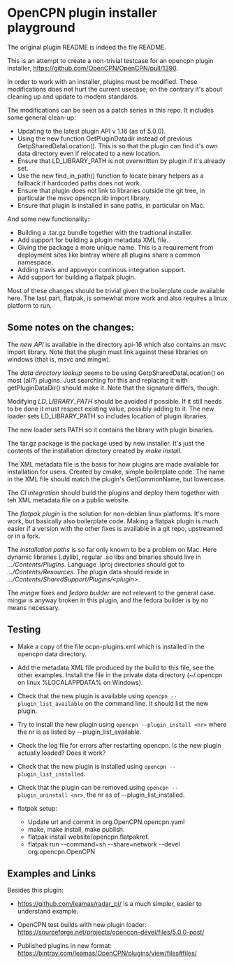 OpenCPN plugin installer playground
===================================

The original plugin README is indeed the file README.

This is an attempt to create a non-trivial testcase for an opencpn plugin
installer, https://github.com/OpenCPN/OpenCPN/pull/1390.

In order to work with an installer, plugins must be modified. These
modifications does not hurt the current usecase; on the contrary it's
about cleaning up and update to modern standards.

The modifications can be seen as a patch series in this repo. It
includes some general clean-up:

   - Updating to the latest plugin API v 1.16 (as of 5.0.0).
   - Using the new function GetPluginDatadir instead of previous
     GetpSharedDataLocation(). This is so that the plugin can find
     it's own data directory even if relocated to a new location.
   - Ensure that LD\_LIBRARY\_PATH is not overwritten by plugin if it's
     already set.
   - Use the new find\_in\_path() function to locate binary helpers as a
     fallback if hardcoded paths does not work.
   - Ensure that plugin does not link to libraries outside the git tree,
     in particular the msvc opencpn.lib import library.
   - Ensure that plugin is installed in sane paths, in particular on Mac.

And some new functionality:

   - Building a .tar.gz bundle together with the tradtional installer.
   - Add support for building a plugin metadata XML file.
   - Giving the package a more unique name. This is a requirement from
     deployment sites like bintray where all plugins share a common
     namespace.
   - Adding travis and appveyor continous integration support.
   - Add support for building a flatpak plugin.

Most of these changes should be trivial given the boilerplate code available
here. The last part, flatpak, is somewhat more work and also requires a
linux platform to run.

## Some notes on the changes:

The *new API* is available in the directory api-16 which also contains
an msvc import library. Note that the plugin must link against these
libraries on windows (that is, msvc and mingw).

The *data directory lookup* seems to be using GetpSharedDataLocation() on
most (all?) plugins. Just searching for this and replacing it with
getPluginDataDir() should make it. Note that the signature differs, though.

Modifying *LD_LIBRARY_PATH* should be avoided if possible. If it still needs
to be done it must respect existing value, possibly adding to it. The new
loader sets LD\_LIBRARY\_PATH so includes location of plugin libraries.

The new loader sets PATH so it contains the library with plugin binaries.

The tar.gz package is the package used by new installer. It's just the
contents of the installation directory created by *make install*.

The XML metadata file is the basis for how plugins are made available for
installation for users. Created by cmake, simple boilerplate code. The name
in the XML file should match the plugin's GetCommonName, but lowercase.

The *CI integration* should build the plugins and deploy them together with
teh XML metadata file on a public website.

The *flatpak plugin* is the solution for non-debian linux platforms. It's
more work, but basically also boilerplate code. Making a flatpak plugin
is much easier if a version with the other fixes is available in a git repo,
upstreamed or in a fork.

The *installation paths* is so far only known to be a problem on Mac. Here
dynamic libraries (.dylib), regular .so libs and binaries should live in
*.../Contents/PlugIns*. Language .lproj directories should got to
*.../Contents/Resources*. The plugin data should reside in
*.../Contents/SharedSupport/Plugins/\<plugin\>*. 

The *mingw* fixes and *fedora builder* are not relevant to the general case.
mingw is anyway broken in this plugin, and the fedora builder is by no
means necessary.

## Testing

  - Make a copy of the file ocpn-plugins.xml which is installed in the
    opencpn data directory.

  - Add the metadata XML file produced by the build to this file, see
    the other examples. Install the file in the private data directory
    (~/.opencpn on linux %LOCALAPPDATA% on Windows).

  - Check that the new plugin is available using
    `opencpn --plugin_list_available` on the command line. It should list
    the new plugin.

  - Try to install the new plugin using `opencpn --plugin_install <nr>`
    where the nr is as listed by --plugin_list_available.

  - Check the log file for errors after restarting opencpn. Is the new
    plugin actually loaded? Does it work?

  - Check that the new plugin is installed using
    `opencpn --plugin_list_installed`.

  - Check that the plugin can be removed using
    `opencpn --plugin_uninstall <nr>`, the nr as of --plugin_list_installed.

  - flatpak setup:
     - Update url and commit in org.OpenCPN.opencpn.yaml
     - make, make install, make publish.
     - flatpak install website/opencpn.flatpakref.
     - flatpak run --command=sh --share=network --devel org.opencpn.OpenCPN

## Examples and Links

Besides this plugin:

 - https://github.com/leamas/radar_pi/ is a much simpler,  easier
   to understand example.

 - OpenCPN test builds with new plugin loader:
   https://sourceforge.net/projects/opencpn-devel/files/5.0.0-post/

 - Published plugins in new format:
   https://bintray.com/leamas/OpenCPN/plugins/view/files#files/


